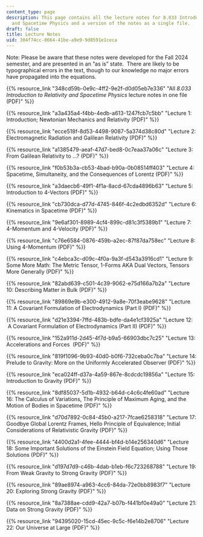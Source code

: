 ```yaml
---
content_type: page
description: This page contains all the lecture notes for 8.033 Introduction to Relativity
  and Spacetime Physics and a version of the notes as a single file.
draft: false
title: Lecture Notes
uid: 304f74cc-8664-41be-a9e9-9d8591e1ceca
---
```

Note: Please be aware that these notes were developed for the Fall 2024 semester, and are presented in an “as is” state.  There are likely to be typographical errors in the text, though to our knowledge no major errors have propagated into the equations.

{{% resource_link "348cd59b-0e9c-4ff2-9e2f-d0d05eb7e336" "All *8.033 Introduction to Relativity and Spacetime Physics* lecture notes in one file (PDF)" %}}

{{% resource_link "a3a435a4-f4bb-4edb-a613-1247fcb7c5bb" "Lecture 1: Introduction; Newtonian Mechanics and Relativity (PDF)" %}}

{{% resource_link "ecce518f-8d53-4498-9087-5a374d38c80d" "Lecture 2: Electromagnetic Radiation and Galilean Relativity (PDF)" %}}

{{% resource_link "a1385479-aeaf-47d7-bed8-0c7eaa37a06c" "Lecture 3: From Galilean Relativity to …? (PDF)" %}}

{{% resource_link "f0b53b3a-cb53-4bad-b90a-0b08514ff403" "Lecture 4: Spacetime, Simultaneity, and the Consequences of Lorentz (PDF)" %}}

{{% resource_link "a3daecb6-49f1-4f1a-8acd-67cda4896b63" "Lecture 5: Introduction to 4-Vectors (PDF)" %}}

{{% resource_link "cb730dca-d77d-4745-846f-4c2edbd6352d" "Lecture 6: Kinematics in Spacetime (PDF)" %}}

{{% resource_link "9e6af301-8989-4cf4-899c-d81c3f5389b1" "Lecture 7: 4-Momentum and 4-Velocity (PDF)" %}}

{{% resource_link "c76e6584-0876-459b-a2ec-87f87da758ec" "Lecture 8: Using 4-Momentum (PDF)" %}}

{{% resource_link "c4ebca3c-d09c-4f0a-9a3f-d543a3916cd1" "Lecture 9: Some More Math: The Metric Tensor, 1-Forms AKA Dual Vectors, Tensors More Generally (PDF)" %}}

{{% resource_link "82abd639-c501-4c39-9062-e75d166a7b2a" "Lecture 10: Describing Matter in Bulk (PDF)" %}}

{{% resource_link "89869e9b-e300-4912-9a8e-70f3eabe9628" "Lecture 11: A Covariant Formulation of Electrodynamics (Part I) (PDF)" %}}

{{% resource_link "d21e3394-7ffd-483b-bdfe-da4e1cf3925a" "Lecture 12:  A Covariant Formulation of Electrodynamics (Part II) (PDF)" %}}

{{% resource_link "152a911d-2d45-4f7d-b9a5-66903dbc7c25" "Lecture 13: Accelerations and Forces  (PDF)" %}}

{{% resource_link "819f1096-9b93-40d0-b0f6-732ceba0c7ba" "Lecture 14: Prelude to Gravity: More on the Uniformly Accelerated Observer (PDF)" %}}

{{% resource_link "eca024ff-d37a-4a59-867e-8cdcdc19856a" "Lecture 15: Introduction to Gravity (PDF)" %}}

{{% resource_link "8df85037-5d1b-4932-b64d-c4c6c4fe60ad" "Lecture 16: The Calculus of Variations, The Principle of Maximum Aging, and the Motion of Bodies in Spacetime (PDF)" %}}

{{% resource_link "d70d7892-0c84-45b0-a217-7fcae6258318" "Lecture 17: Goodbye Global Lorentz Frames, Hello Principle of Equivalence; Initial Considerations of Relativistic Gravity (PDF)" %}}

{{% resource_link "4400d2a1-4fee-4444-bf4d-b14e256340d6" "Lecture 18: Some Important Solutions of the Einstein Field Equation; Using Those Solutions (PDF)" %}}

{{% resource_link "d197d7d9-c46b-4dab-b1eb-f6c723268788" "Lecture 19: From Weak Gravity to Strong Gravity (PDF)" %}}

{{% resource_link "89ae8974-a963-4cc6-84da-72e0bb8983f7" "Lecture 20: Exploring Strong Gravity (PDF)" %}}

{{% resource_link "8a7388ae-cdd9-42a7-b07b-f441bf0e49a0" "Lecture 21: Data on Strong Gravity (PDF)" %}}

{{% resource_link "94395020-15cd-45ec-9c5c-f6e14b2e8706" "Lecture 22: Our Universe at Large (PDF)" %}}